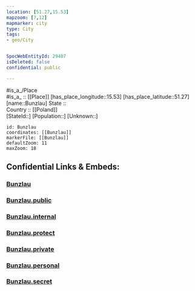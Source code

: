 ```yaml
---
location: [51.27,15.53] 
mapzoom: [7,12] 
mapmarker: city 
type: City
tags:
- geo/City


SpocWebEntityId: 29407
isDeleted: false
confidential: public

---
```

#is_a_/Place  
#is_a_ :: [[Place]] 
[has_place_longitude::15.53] 
[has_place_latitude::51.27] 
[name::Bunzlau] 
State ::  
Country :: [[Poland]]  
[StateId::] 
[Population::] 
[Unknown::] 


```leaflet
id: Bunzlau
coordinates: [[Bunzlau]] 
markerFile: [[Bunzlau]] 
defaultZoom: 11 
maxZoom: 18
```


## Confidential Links & Embeds: 

### [Bunzlau](/_Standards/Earth/Continent/Europe/Europe~East/Poland/Provinces~Poland/Lower_Silesian/City/Bunzlau.md) 

### [Bunzlau.public](/_public/Earth/Continent/Europe/Europe~East/Poland/Provinces~Poland/Lower_Silesian/City/Bunzlau.public.md) 

### [Bunzlau.internal](/_internal/Earth/Continent/Europe/Europe~East/Poland/Provinces~Poland/Lower_Silesian/City/Bunzlau.internal.md) 

### [Bunzlau.protect](/_protect/Earth/Continent/Europe/Europe~East/Poland/Provinces~Poland/Lower_Silesian/City/Bunzlau.protect.md) 

### [Bunzlau.private](/_private/Earth/Continent/Europe/Europe~East/Poland/Provinces~Poland/Lower_Silesian/City/Bunzlau.private.md) 

### [Bunzlau.personal](/_personal/Earth/Continent/Europe/Europe~East/Poland/Provinces~Poland/Lower_Silesian/City/Bunzlau.personal.md) 

### [Bunzlau.secret](/_secret/Earth/Continent/Europe/Europe~East/Poland/Provinces~Poland/Lower_Silesian/City/Bunzlau.secret.md)

